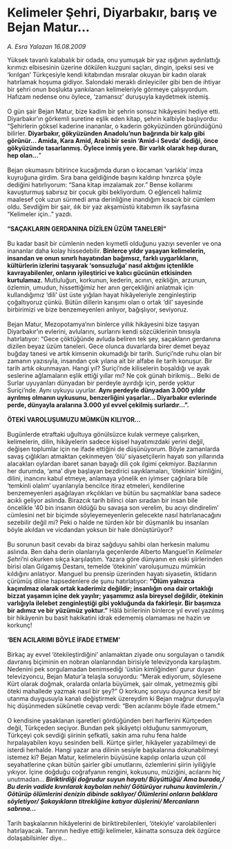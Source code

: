 # Kelimeler Şehri, Diyarbakır, barış ve Bejan Matur...

*A. Esra Yalazan 16.08.2009*

<div class="taraf_structure_2col_1zq">
<div class="margen_n">



 <p>Yüksek tavanlı kalabalık bir odada, onu yumuşak bir yaz ışığının aydınlattığı kırımızı elbisesinin üzerine dökülen kuzguni saçları, dingin, ipeksi sesi ve ‘kırılgan’ Türkçesiyle kendi kitabından mısralar okuyan bir kadın olarak hatırlamak hoşuma gidiyor. Salondaki meraklı dinleyiciler gibi ben de ihtiyar bir şehri onun boşlukta yankılanan kelimeleriyle görmeye çalışıyordum. Hafızam nedense onu öylece, ‘zamansız’ duruşuyla kaydetmek istemiş. <br/><br/>O gün şair Bejan Matur, bize kadim bir şehrin sonsuz hikâyesini hediye etti. Diyarbakır’ın görkemli suretine eşlik eden kitap, şehrin kalbiyle başlıyordu: “Şehirlerin göksel kaderine inananlar, o kaderin gökyüzünden göründüğünü bilirler. <b>Diyarbakır, gökyüzünden Anadolu’nun bağrında bir kalp gibi görünür... Amida, Kara Amid, Arabi bir sesin ‘Amid-i Sevda’ dediği, önce gökyüzünde tasarlanmış. Öylece inmiş yere. Bir varlık olarak hep duran, hep olan...</b>”<b> </b><br/><br/>Bejan okumasını bitirince kucağımda duran o kocaman ‘varlıkla’ imza kuyruğuna girdim. Sıra bana geldiğinde başını kaldırıp hınzırca şöyle dediğini hatırlıyorum: “Sana kitap imzalamak zor.” Bense kollarımı kavuşturmuş sabırsız bir çocuk gibi bekliyordum. O eğlenceli halimiz maalesef çok uzun sürmedi ama derinliğine inandığım kısacık bir cümlem oldu. Sevdiğim bir şair, ılık bir yaz akşamüstü kitabımın ilk sayfasına “Kelimeler için..” yazdı. <b><br/><br/>“SAÇAKLARIN GERDANINA DİZİLEN ÜZÜM TANELERİ”</b> <br/><br/>Bu kadar basit bir cümlenin neden kıymetli olduğunu yazıyı sevenler ve ona inananlar daha kolay hissedebilir. <b>Binlerce yıldır yaşayan kelimelerin, insandan ve onun sınırlı hayatından bağımsız, farklı uygarlıkların, kültürlerin izlerini taşıyarak ‘sonsuzluğa’ nasıl aktığını içtenlikle kavrayabilenler, onların iyileştirici ve kalıcı gücünün etkisinden kurtulamaz.</b> Mutluluğun, korkunun, kederin, acının, ezikliğin, arzunun, özlemin, umudun, hissettiğimiz her anın gerçekliğini anlatmak için kullandığımız ‘dili’ üst üste yığılan hayat hikâyeleriyle zenginleştirip çoğaltıyoruz çünkü. Bütün dillerin karışımı olan o ortak ‘dil’ sayesinde birbirimizi ve bize benzemeyenleri anlıyor, bağışlıyor, seviyoruz. <br/><br/>Bejan Matur, Mezopotamya’nın binlerce yıllık hikâyesini bize taşıyan Diyarbakır’ın evlerini, avlularını, surlarını kendi sözcüklerinin tınısıyla hatırlatıyor: “Gece çöktüğünde avluda beliren tek şey, saçakların gerdanına dizilen beyaz üzüm taneleri. Gece olunca duvarlarda birer demet beyaz buğday tanesi ve artık kimsenin okumadığı bir tarih. Suriçi’nde ruhu olan bir zamanın yazısıyla, insandan çok yılana ait bir alfabe ile tarih konuşur. Bir tarih artık okunmayan. Hangi yıl? Suriçi’nde kiliselerin boşaldığı ve ayak seslerine ağlamaların eşlik ettiği yıllar mı? Ne çok günah birikmiş... Belki de Surlar uyuyanları dünyadan bir perdeyle ayırdığı için, perde yoktur Suriçi’nde. Aynı uykuyu uyurlar. <b>Aynı perdeyle dünyadan 3.000 yıldır ayrılmış olmanın uykusunu, benzerliğini yaşarlar... Diyarbakır evlerinde perde, dünyayla aralarına 3.000 yıl evvel çekilmiş surlardır...”. </b><b><br/><br/>ÖTEKİ VAROLUŞUMUZU MÜMKÜN KILIYOR...</b> <br/><br/>Bugünlerde etraftaki uğultuya gönülsüzce kulak vermeye çalışırken, kelimelerin, dilin, hikâyelerin sadece kişisel hayatımızdaki yerini değil, değişen toplumlar için ne ifade ettiğini de düşünüyorum. Böyle zamanlarda savaş çığlıkları atmaktan çekinmeyen ‘ölü’ siyasetçilerin hayatı son yıllarında alacakları oylardan ibaret sanan bayağı dili çok ilgimi çekmiyor. Bazılarının her durumda, ‘ama’ diye başlayan bezdirici sayıklamaları, ‘ötekinin’ kimliğini, dilini, inancını kabul etmeye, anlamaya yönelik en iyimser çağrılara bile ‘temkinli olalım’ uyarılarıyla bencilce itiraz etmeleri, kendilerine benzemeyenleri aşağılayan ırkçılıkları ve bütün bu saçmalıklar bana sadece acıklı geliyor aslında. Birazcık tarih bilinci olan sıradan bir insan bile öncelikle ‘40 bin insanın öldüğü bu savaşa son verelim, bu acıyı dindirelim’ cümlesini net bir biçimde söyleyemeyenlerin gelecekte nasıl hatırlanacağını sezebilir değil mi? Peki o halde ne türden kör bir düşmanlık bu insanları böyle akıldan ve vicdandan yoksun bir hale dönüştürüyor? <br/><br/>Bu sorunun basit cevabı da biraz sağduyu sahibi olan herkesin malumu aslında. Ben daha derin olanlarıyla geçenlerde Alberto Manguel’in <i>Kelimeler Şehri</i>’ni okurken sıkça karşılaştım. Yazara göre dünyanın en eski şiirlerinden birisi olan Gılgamış Destanı, temelde ‘ötekinin’ varoluşumuzu mümkün kıldığını anlatıyor. Manguel bu prensip üzerinden hayatı siyasetin, iktidarın çürümüş diline hapsedenlere de şunu hatırlatıyor: <b>“Ölüm yalnızca kaçınılmaz olarak ortak kaderimiz değildir; insanlığın ona dair ortaklığı bizzat yaşamın içine dek yayılır; yaşamımız asla bireysel değildir, ötekinin varlığıyla ilelebet zenginleştiği gibi yokluğunda da fakirleşir. Bir başımıza bir adımız ve bir yüzümüz yoktur.”</b> Hâlâ birilerinin binlerce yıl evvel yazılmış bir hikâyenin bu basit hakikatini idrak edememiş olamaması ne hazin ve korkunç!<b> <br/><br/>‘BEN ACILARIMI BÖYLE İFADE ETMEM’</b> <br/><br/>Birkaç ay evvel ‘ötekileştirdiğini’ anlamaktan ziyade onu sorgulayan o tanıdık davranış biçiminin en nobran olanlarından birisiyle televizyonda karşılaştım. Nedenini pek sorgulamadan benimsediği ‘üstün kimliğinden’ gurur duyan televizyoncu, Bejan Matur’a telaşla soruyordu: “Merak ediyorum, söylesene Kürt olarak doğmak, oralarda onlarla büyümek, şair olmak, yetmezmiş gibi öteki mahallede yazmak nasıl bir şey?” O korkunç soruyu duyunca kesif bir utanma duygusuyla kanalı değiştirmek üzereydim ki Bejan mağrur duruşuyla hiç düşünmeden sükûnetle cevap verdi: “Ben acılarımı böyle ifade etmem.” <br/><br/>O kendisine yasaklanan işaretleri gördüğünden beri harflerini Kürtçeden değil, Türkçeden seçiyor. Bundan pek şikâyetçi olduğunu sanmıyorum, Türkçeyi çok sevdiği şiirinin şefkatli, sakin ama ruhu fena halde hırpalayabilen koyu sesinden belli. Kürtçe şiirler, hikâyeler yazabilmeyi de isterdi herhalde. Hangi yazar ana dilinin sesiyle başkalarına dokunabilmeyi istemez ki? Bejan Matur, kelimelerin büyüsüne kapılıp onlarla uzun çöl seyahatlerine çıkan bütün şairler gibi umutlarını, özlemlerini şiirin iyiliğiyle yıkıyor. İçine doğduğu coğrafyanın rengini, kokusunu, müziğini, acılarını hiç unutmadan...<b><i> Biriktirdiği doğrudur suyun hayatı/ Büyüttüğü/ Ama burada,/ Bu derin vadide kıvrılarak kaybolan nehir/ Götürüyor ruhunu kavimlerin./ Götürüp ölümlerini denizin dibinde saklıyor/ Ölümlerini onların balıklara söyletiyor/ Şakayıkların titrekliğine katıyor düşlerini/ Mercanların sabrına...</i></b> <br/><br/>Tarih başkalarının hikâyelerini de biriktirebilenleri, ‘ötekiyle’ varolabilenleri hatırlayacak. Tanrının hediye ettiği kelimeler, kâinatta sonsuza dek özgürce dolaşabilsinler diye...</p>
<br/>
<br/>
<br/>



<br/>


<div id="taraf_not">
</div>

</div>


</div>
